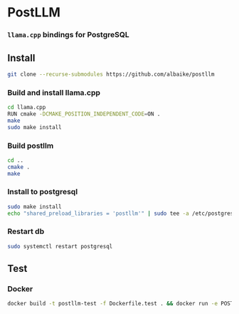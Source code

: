 # PostLLM
### `llama.cpp` bindings for PostgreSQL

## Install
```sh
git clone --recurse-submodules https://github.com/albaike/postllm
```

### Build and install llama.cpp
```sh
cd llama.cpp
RUN cmake -DCMAKE_POSITION_INDEPENDENT_CODE=ON .
make
sudo make install
```

### Build postllm
```sh
cd ..
cmake .
make
```

### Install to postgresql
```sh
sudo make install
echo "shared_preload_libraries = 'postllm'" | sudo tee -a /etc/postgresql/16/main/postgresql.conf
```

### Restart db
```sh
sudo systemctl restart postgresql
```

## Test

### Docker
```sh
docker build -t postllm-test -f Dockerfile.test . && docker run -e POSTGRES_PASSWORD=pw postllm-test; echo $?
```